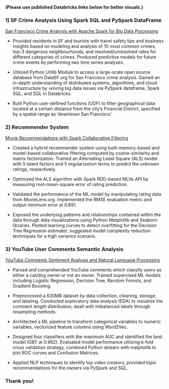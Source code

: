 
#### (Please use published Databricks links below for better visuals.)



### 1) SF Crime Analysis Using Spark SQL and PySpark DataFrame

[San Francisco Crime Analysis with Apache Spark for Big Data Processing](https://databricks-prod-cloudfront.cloud.databricks.com/public/4027ec902e239c93eaaa8714f173bcfc/2266522961450861/3112813335632301/421022585219207/latest.html)

- Provided residents in SF and tourists with travel safety tips and business insights based on modeling and analysis of 10 most common crimes, top-3 dangerous neighbourhoods, and resolved/unresolved rates for different categories of crimes. Produced predictive models for future crime events by performing two time series analyses.

- Utilized Python Urllib Module to access a large-scale open source database from DataSF.org for San Francisco crime analysis. Gained an in-depth understanding of distributed systems, algorithms, and cloud infrastructure by solving big data issues via PySpark dataframe, Spark SQL, and SQL in Databricks.

- Built Python user-defined functions (UDF) to filter geographical data located at a certain distance from the city’s Financial District, specified by a spatial range as ‘downtown San Francisco’.


### 2) Recommender System

[Movie Recommendations with Spark Collaborative Filtering](https://databricks-prod-cloudfront.cloud.databricks.com/public/4027ec902e239c93eaaa8714f173bcfc/2266522961450861/2354609215160139/421022585219207/latest.html)

- Created a hybrid recommender system using both memory-based and model-based collaborative filtering computed by cosine-similarity and matrix factorization. Trained an Alternating Least Square (ALS) model with 5 latent factors and 5 regularization terms to predict the unknown ratings, respectively.

- Optimized the ALS algorithm with Spark RDD-based MLlib API by measuring root-mean-square error of rating prediction.

- Validated the performance of the ML model by manipulating rating data from MovieLens.org. Implemented the RMSE evaluation metric and output minimum error at 0.891.

- Exposed the underlying patterns and relationships contained within the data through data visualizations using Python Matplotlib and Seaborn libraries. Plotted learning curves to detect overfitting for the Decision Tree Regression estimator,  suggested model complexity reduction techniques for a high variance scenario.


### 3) YouTube User Comments Semantic Analysis

[YouTube Comments Sentiment Analysis and Natural Language Processing](https://databricks-prod-cloudfront.cloud.databricks.com/public/4027ec902e239c93eaaa8714f173bcfc/2266522961450861/1462984688696549/421022585219207/latest.html)

- Parsed and comprehended YouTube comments which classify users as either a cat/dog owner or not an owner. Trained supervised ML models including Logistic Regression, Decision Tree, Random Forests, and Gradient Boosting.

- Preprocessed a 630MB dataset by data collection, cleaning, storage, and labeling. Conducted exploratory data analysis (EDA) to visualize the comment length distribution, dealt with imbalanced labels through resampling methods.

- Architected a ML pipeline to transform categorical variables to numeric variables, vectorized feature columns using Word2Vec.

- Designed four classifiers with the maximum AUC and identified the best model (GBT at 0.962). Evaluated model performance utilizing k-fold cross validation strategy, combined Python sklearn with matplotlib to plot ROC curves and Confusion Matrices. 

- Applied NLP techniques to identify top video creators, provided topic recommendations for the owners via PySpark and SQL.



### Thank you!
